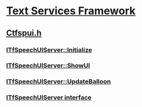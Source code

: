# [Text Services Framework](../_tsf/index.md)
## [Ctfspui.h](index.md)
### [ITfSpeechUIServer::Initialize](../ctfspui/nf-ctfspui-itfspeechuiserver-initialize.md)
### [ITfSpeechUIServer::ShowUI](../ctfspui/nf-ctfspui-itfspeechuiserver-showui.md)
### [ITfSpeechUIServer::UpdateBalloon](../ctfspui/nf-ctfspui-itfspeechuiserver-updateballoon.md)
### [ITfSpeechUIServer interface](../ctfspui/nn-ctfspui-itfspeechuiserver.md)

